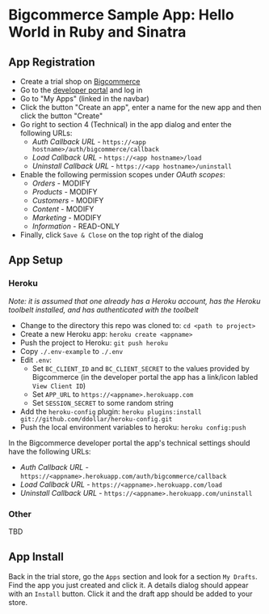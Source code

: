 # Bigcommerce Sample App: Hello World in Ruby and Sinatra

## App Registration
 - Create a trial shop on [Bigcommerce](https://www.bigcommerce.com/)
 - Go to the [developer portal](https://developer.bigcommerce.com/) and log in
 - Go to "My Apps" (linked in the navbar)
 - Click the button "Create an app", enter a name for the new app and then click the button "Create"
 - Go right to section 4 (Technical) in the app dialog and enter the following URLs:
   - *Auth Callback URL* - `https://<app hostname>/auth/bigcommerce/callback`
   - *Load Callback URL* - `https://<app hostname>/load`
   - *Uninstall Callback URL* - `https://<app hostname>/uninstall`
 - Enable the following permission scopes under *OAuth scopes*:
   - *Orders* - MODIFY
   - *Products* - MODIFY
   - *Customers* - MODIFY
   - *Content* - MODIFY
   - *Marketing* - MODIFY
   - *Information* - READ-ONLY
 - Finally, click `Save & Close` on the top right of the dialog

## App Setup

### Heroku

*Note: it is assumed that one already has a Heroku account, has the Heroku toolbelt installed, and has authenticated with the toolbelt*

 - Change to the directory this repo was cloned to: `cd <path to project>`
 - Create a new Heroku app: `heroku create <appname>`
 - Push the project to Heroku: `git push heroku`
 - Copy `./.env-example` to `./.env`
 - Edit `.env`:
   - Set `BC_CLIENT_ID` and `BC_CLIENT_SECRET` to the values provided by Bigcommerce (in the developer portal the app has a link/icon labled `View Client ID`)
   - Set `APP_URL` to `https://<appname>.herokuapp.com`
   - Set `SESSION_SECRET` to some random string
 -  Add the `heroku-config` plugin: `heroku plugins:install git://github.com/ddollar/heroku-config.git`
 -  Push the local environment variables to heroku: `heroku config:push`

In the Bigcommerce developer portal the app's technical settings should have the following URLs:

 - *Auth Callback URL* - `https://<appname>.herokuapp.com/auth/bigcommerce/callback`
 - *Load Callback URL* - `https://<appname>.herokuapp.com/load`
 - *Uninstall Callback URL* - `https://<appname>.herokuapp.com/uninstall`

### Other

TBD

## App Install

Back in the trial store, go the `Apps` section and look for a section `My Drafts`. Find the app you just created and click it. A details dialog should appear with an `Install` button. Click it and the draft app should be added to your store.
